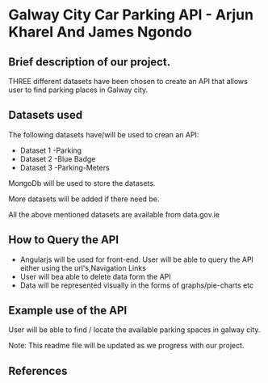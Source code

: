 
# Galway City Car Parking API - Arjun Kharel And James Ngondo
## Brief description of our project.
THREE different datasets have been chosen to create an API that allows user to find parking places in Galway city. 

## Datasets used
The  following datasets have/will be used to crean an API: 

* Dataset 1 -Parking 
* Dataset 2 -Blue Badge 
* Dataset 3 -Parking-Meters

MongoDb will be used to store the datasets.

More datasets will be added if there need be. 

All the above mentioned datasets are available from data.gov.ie

## How to Query the API
* Angularjs will be used for front-end. User will be able to query the API either using the url's,Navigation Links 
* User will bea able to delete data form the API
* Data will be represented visually in the forms of graphs/pie-charts etc



## Example use of the API
User will be able to find / locate the available parking spaces in galway city. 


Note: This readme file will be updated as we progress with our project.

## References


